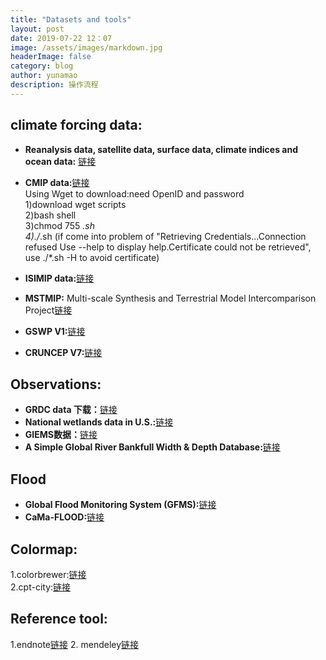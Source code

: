```yaml
---
title: "Datasets and tools"
layout: post
date: 2019-07-22 12：07
image: /assets/images/markdown.jpg
headerImage: false
category: blog
author: yunamao
description: 操作流程
---
```


## climate forcing data:
- <strong>Reanalysis data, satellite data, surface data, climate indices and ocean data:</strong> [链接](http://www.cgd.ucar.edu/cas/catalog/)
- <strong>CMIP data:</strong>[链接](https://esgf-node.llnl.gov/search/cmip6/)<br>
 Using Wget to download:need OpenID and password<br>
 1)download wget scripts<br>
 2)bash shell<br>
 3)chmod 755 *.sh<br>
 4)./*.sh (if come into problem of "Retrieving Credentials...Connection refused Use --help to display help.Certificate could not be retrieved", use ./*.sh -H to avoid certificate)<br>
 
- <strong>ISIMIP data:</strong>[链接](https://www.isimip.org/gettingstarted/#input-data-bias-correction)<br>
- <strong>MSTMIP:</strong> Multi-scale Synthesis and Terrestrial Model Intercomparison Project[链接](https://nacp.ornl.gov/MsTMIP.shtml)<br>
- <strong>GSWP V1:</strong>[链接](http://search.diasjp.net/en/dataset/GSWP3_EXP1_Forcing)<br>
- <strong>CRUNCEP V7:</strong>[链接](https://rda.ucar.edu/datasets/ds314.3/)<br>
## Observations:
- <strong>GRDC data 下载：</strong>[链接](http://www.grdc.sr.unh.edu/html/Data/index.html) <br>
- <strong>National wetlands data in U.S.:</strong>[链接](https://www.fws.gov/wetlands/Data/Data-Download.html) <br>
- <strong>GIEMS数据：</strong>[链接](https://lerma.obspm.fr/spip.php?article91&lang=en) <br>
- <strong>A Simple Global River Bankfull Width & Depth Database:</strong>[链接](http://gaia.geosci.unc.edu/rivers/) <br>

## Flood
- <strong>Global Flood Monitoring System (GFMS):</strong>[链接](http://flood.umd.edu/)
- <strong>CaMa-FLOOD:</strong>[链接](http://hydro.iis.u-tokyo.ac.jp/~yamadai/cama-flood/index.html) <br>

## <strong>Colormap:</strong> <br>
  1.colorbrewer:[链接](http://colorbrewer2.org/#type=sequential&scheme=Blues&n=9) <br>
  2.cpt-city:[链接](http://soliton.vm.bytemark.co.uk/pub/cpt-city/) <br>
## <strong>Reference tool:</strong> <br>
  1.endnote[链接](https://endnote.com/)
  2. mendeley[链接](https://www.mendeley.com/?interaction_required=true)
